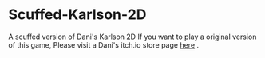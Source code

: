 # Scuffed-Karlson-2D
A scuffed version of Dani's Karlson 2D
If you want to play a original version of this game,
Please visit a Dani's itch.io store page [here](https://danidev.itch.io/karlson2d) .
